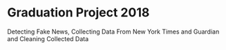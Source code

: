 # Graduation Project 2018
 Detecting Fake News, Collecting Data From New York Times and Guardian and Cleaning Collected Data
